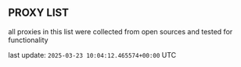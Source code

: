 ## PROXY LIST

all proxies in this list were collected from open sources and tested for functionality

last update: `2025-03-23 10:04:12.465574+00:00` UTC